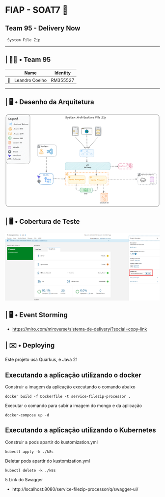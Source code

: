 # FIAP - SOAT7 🚀
## Team 95 - Delivery Now
```
 System File Zip
```
---
## | 👊🏽 • Team 95
| |Name|Identity|
|-|-|-|
| 🐰 | Leandro Coelho | RM355527 |
---
## | 🖥️ • Desenho da Arquitetura

![System design](img/arc-filezip.png)

## | 🖥️ • Cobertura de Teste

![System design](img/cobertura-teste.png)

## | 🖥️ • Event Storming
- https://miro.com/miroverse/sistema-de-delivery/?social=copy-link

## | ✉️ • Deploying

Este projeto usa Quarkus, e Java 21

## Executando a aplicação utilizando o docker
Construir a imagem da aplicação executando o comando abaixo

```shell script
docker build -f Dockerfile -t service-filezip-processor .

```
Executar o comando para subir a imagem do mongo e da aplicação

```shell script
docker-compose up -d
```
## Executando a aplicação utilizando o Kubernetes

Construir a pods apartir do kustomization.yml

```shell script
kubectl apply -k ./k8s 
```

Deletar pods apartir do kustomization.yml

```shell script
kubectl delete -k ./k8s 
```

5.Link do Swagger
- http://localhost:8080/service-filezip-processor/q/swagger-ui/